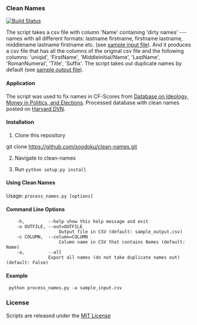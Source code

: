### Clean Names

[![Build Status](https://travis-ci.org/soodoku/clean-names.svg?branch=master)](https://travis-ci.org/soodoku/clean-names)

The script takes a csv file with column 'Name' containing 'dirty names' --- names with all different formats: lastname firstname, firstname lastname, middlename lastname firstname etc. (see [sample input file](sample_input.csv)). And it produces a csv file that has all the columns of the original csv file and the following columns: 'uniqid', 'FirstName', 'MiddleInitial/Name', 'LastName', 'RomanNumeral', 'Title', 'Suffix'. The script takes out duplicate names by default (see [sample output file](sample_output.csv)).

#### Application
The script was used to fix names in CF-Scores from [Database on Ideology, Money in Politics, and Elections](http://data.stanford.edu/dime). Processed database with clean names posted on [Harvard DVN](https://dataverse.harvard.edu/dataset.xhtml?persistentId=doi:10.7910/DVN/28949).

#### Installation

1. Clone this repository

git clone https://github.com/soodoku/clean-names.git

2. Navigate to clean-names

3. Run `python setup.py install` 

#### Using Clean Names

Usage: `process_names.py [options]`

#### Command Line Options
```  
 	-h, 	    --help show this help message and exit  
 	-o OUTFILE, --out=OUTFILE  
                  	Output file in CSV (default: sample_output.csv)  
    -c COLUMN,  --column=COLUMN  
                  	Column name in CSV that contains Names (default: Name)    
    -a, 	    --all      	
    			Export all names (do not take duplicate names out)  (default: False)  
```

#### Example
<pre><code> python process_names.py -a sample_input.csv </code></pre>

### License
Scripts are released under the [MIT License](https://opensource.org/licenses/MIT)